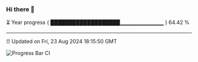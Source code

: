 ### Hi there 👋

⏳ Year progress { ███████████████████▁▁▁▁▁▁▁▁▁▁▁ } 64.42 %

---

⏰ Updated on Fri, 23 Aug 2024 18:15:50 GMT

![Progress Bar CI](https://github.com/liununu/liununu/workflows/Progress%20Bar%20CI/badge.svg)
